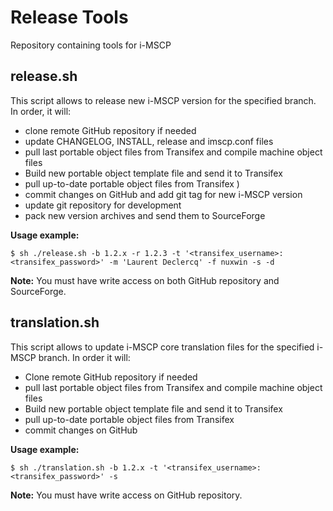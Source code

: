 # Release Tools

Repository containing tools for i-MSCP

## release.sh

This script allows to release new i-MSCP version for the specified branch. In order, it will:

- clone remote GitHub repository if needed
- update CHANGELOG, INSTALL, release and imscp.conf files
- pull last portable object files from Transifex and compile machine object files
- Build new portable object template file and send it to Transifex
- pull up-to-date portable object files from Transifex )
- commit changes on GitHub and add git tag for new i-MSCP version
- update git repository for development
- pack new version archives and send them to SourceForge

**Usage example:**

```shell
$ sh ./release.sh -b 1.2.x -r 1.2.3 -t '<transifex_username>:<transifex_password>' -m 'Laurent Declercq' -f nuxwin -s -d
```

**Note:** You must have write access on both GitHub repository and SourceForge.

## translation.sh

This script allows to update i-MSCP core translation files for the specified i-MSCP branch. In order it will:

- Clone remote GitHub repository if needed
- pull last portable object files from Transifex and compile machine object files
- Build new portable object template file and send it to Transifex
- pull up-to-date portable object files from Transifex 
- commit changes on GitHub 

**Usage example:** 

```
$ sh ./translation.sh -b 1.2.x -t '<transifex_username>:<transifex_password>' -s
```

**Note:** You must have write access on GitHub repository.
